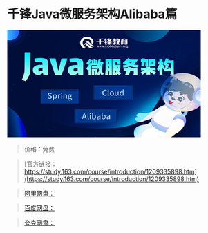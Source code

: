 # 千锋Java微服务架构Alibaba篇

![img](../../../assets/study163/free/daf6079922424d8dad70da152bb3509f.jpg)

> 价格：免费

> [官方链接：https://study.163.com/course/introduction/1209335898.htm](https://study.163.com/course/introduction/1209335898.htm)

> [阿里网盘：]()

> [百度网盘：]()

> [夸克网盘：]()
